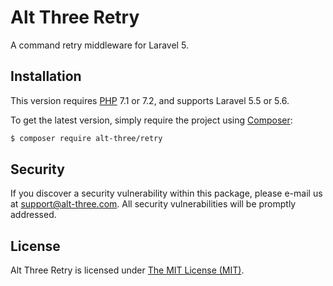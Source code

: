 # Alt Three Retry

A command retry middleware for Laravel 5.


## Installation

This version requires [PHP](https://php.net) 7.1 or 7.2, and supports Laravel 5.5 or 5.6.

To get the latest version, simply require the project using [Composer](https://getcomposer.org):

```bash
$ composer require alt-three/retry
```


## Security

If you discover a security vulnerability within this package, please e-mail us at support@alt-three.com. All security vulnerabilities will be promptly addressed.


## License

Alt Three Retry is licensed under [The MIT License (MIT)](LICENSE).

